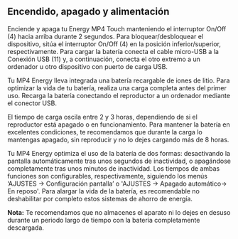 ## Encendido, apagado y alimentación

Enciende y apaga tu Energy MP4 Touch manteniendo el interruptor On/Off (4) hacia arriba durante 2 segundos. Para bloquear/desbloquear el dispositivo, sitúa el interruptor On/Off (4) en la posición inferior/superior, respectivamente.
Para cargar la batería conecta el cable micro-USB a la Conexión USB (11) y, a continuación, conecta el otro extremo a un ordenador u otro dispositivo con puerto de carga USB.

Tu MP4 Energy lleva integrada una batería recargable de iones de litio. Para optimizar la vida de tu batería, realiza una carga completa antes del primer uso. Recarga la batería conectando el reproductor a un ordenador mediante el conector USB.

El tiempo de carga oscila entre 2 y 3 horas, dependiendo de si el reproductor está apagado o en funcionamiento. Para mantener la batería en excelentes condiciones, te recomendamos que durante la carga lo mantengas apagado, sin reproducir y no lo dejes cargando más de 8 horas.

Tu MP4 Energy optimiza el uso de la batería de dos formas: desactivando la pantalla automáticamente tras unos segundos de inactividad, o apagándose completamente tras unos minutos de inactividad. Los tiempos de ambas funciones son configurables, respectivamente, siguiendo los menús ‘AJUSTES -> Configuración pantalla’ o 'AJUSTES -> Apagado automático-> En reposo'. 
Para alargar la vida de la batería, es recomendable no deshabilitar por completo estos sistemas de ahorro de energía.


**Nota:** Te recomendamos que no almacenes el aparato ni lo dejes en desuso durante un periodo largo de tiempo con la batería completamente descargada.
